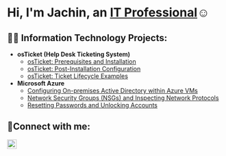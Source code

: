 <h1>Hi, I'm Jachin, an <a href="https://linkedin.com/in/Josh">IT Professional</a>☺</h1>

<h2>👨‍💻 Information Technology Projects:</h2>

- <b>osTicket (Help Desk Ticketing System)</b>
  - [osTicket: Prerequisites and Installation](https://github.com/jachinrupe/osticket-prereqs#osticket-prereqs)
  - [osTicket: Post-Installation Configuration](https://github.com/jachinrupe/post-install-config-osticket)
  - [osTicket: Ticket Lifecycle Examples](https://github.com/jachinrupe/osTicket-Ticket-Lifecycle-Examples)
- <b>Microsoft Azure</b>
  - [Configuring On-premises Active Directory within Azure VMs](https://github.com/jachinrupe/Configure-AD) 
  - [Network Security Groups (NSGs) and Inspecting Network Protocols](https://github.com/jachinrupe/Azure-Network-Protocols/blob/main)
  - [Resetting Passwords and Unlocking Accounts](https://github.com/jachinrupe/Resetting-Passwords-and-Unlocking-accounts/tree/main)

<h2>🤳Connect with me:</h2>

[<img align="left" alt="Jachin | LinkedIn" width="22px" src="https://cdn.jsdelivr.net/npm/simple-icons@v3/icons/linkedin.svg" />][linkedin]

[linkedin]: https://linkedin.com/in/jachin-rupe-11752a73/
